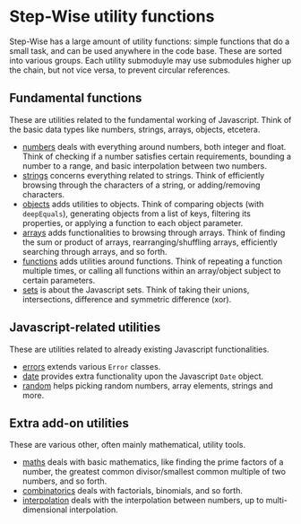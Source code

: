 # Step-Wise utility functions

Step-Wise has a large amount of utility functions: simple functions that do a small task, and can be used anywhere in the code base. These are sorted into various groups. Each utility submoduyle may use submodules higher up the chain, but not vice versa, to prevent circular references.

## Fundamental functions

These are utilities related to the fundamental working of Javascript. Think of the basic data types like numbers, strings, arrays, objects, etcetera.

- [numbers](./numbers.js) deals with everything around numbers, both integer and float. Think of checking if a number satisfies certain requirements, bounding a number to a range, and basic interpolation between two numbers.
- [strings](./strings.js) concerns everything related to strings. Think of efficiently browsing through the characters of a string, or adding/removing characters.
- [objects](./objects.js) adds utilities to objects. Think of comparing objects (with `deepEquals`), generating objects from a list of keys, filtering its properties, or applying a function to each object parameter.
- [arrays](./arrays.js) adds functionalities to browsing through arrays. Think of finding the sum or product of arrays, rearranging/shuffling arrays, efficiently searching through arrays, and so forth.
- [functions](./functions.js) adds utilities around functions. Think of repeating a function multiple times, or calling all functions within an array/object subject to certain parameters.
- [sets](./sets.js) is about the Javascript sets. Think of taking their unions, intersections, difference and symmetric difference (xor).

## Javascript-related utilities

These are utilities related to already existing Javascript functionalities.

- [errors](./errors.js) extends various `Error` classes.
- [date](./date.js) provides extra functionality upon the Javascript `Date` object.
- [random](./random.js) helps picking random numbers, array elements, strings and more.

## Extra add-on utilities

These are various other, often mainly mathematical, utility tools.

- [maths](./maths.js) deals with basic mathematics, like finding the prime factors of a number, the greatest common divisor/smallest common multiple of two numbers, and so forth.
- [combinatorics](./combinatorics.js) deals with factorials, binomials, and so forth.
- [interpolation](./interpolation.js) deals with the interpolation between numbers, up to multi-dimensional interpolation.

